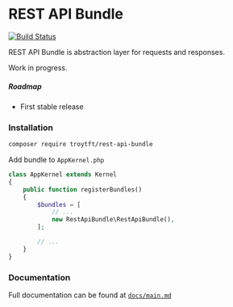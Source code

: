 # REST API Bundle

[![Build Status](https://github.com/troytft/rest-api-bundle/workflows/tests/badge.svg)](https://github.com/troytft/rest-api-bundle/workflows/tests/badge.svg)

REST API Bundle is abstraction layer for requests and responses.

Work in progress.

##### Roadmap
* First stable release

### Installation
```bash
composer require troytft/rest-api-bundle
```

Add bundle to `AppKernel.php`

```php
class AppKernel extends Kernel
{
    public function registerBundles()
    {
        $bundles = [
            // ...
            new RestApiBundle\RestApiBundle(),
        ];

        // ...
    }
}
```

### Documentation
Full documentation can be found at [`docs/main.md`](docs/main.md)
